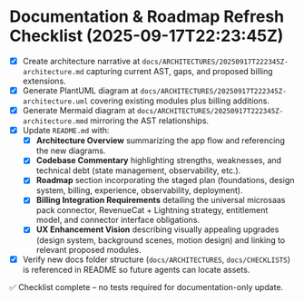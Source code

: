 # Documentation & Roadmap Refresh Checklist (2025-09-17T22:23:45Z)
- [x] Create architecture narrative at `docs/ARCHITECTURES/20250917T222345Z-architecture.md` capturing current AST, gaps, and proposed billing extensions.
- [x] Generate PlantUML diagram at `docs/ARCHITECTURES/20250917T222345Z-architecture.uml` covering existing modules plus billing additions.
- [x] Generate Mermaid diagram at `docs/ARCHITECTURES/20250917T222345Z-architecture.mmd` mirroring the AST relationships.
- [x] Update `README.md` with:
  - [x] **Architecture Overview** summarizing the app flow and referencing the new diagrams.
  - [x] **Codebase Commentary** highlighting strengths, weaknesses, and technical debt (state management, observability, etc.).
  - [x] **Roadmap** section incorporating the staged plan (foundations, design system, billing, experience, observability, deployment).
  - [x] **Billing Integration Requirements** detailing the universal microsaas pack connector, RevenueCat + Lightning strategy, entitlement model, and connector interface obligations.
  - [x] **UX Enhancement Vision** describing visually appealing upgrades (design system, background scenes, motion design) and linking to relevant proposed modules.
- [x] Verify new docs folder structure (`docs/ARCHITECTURES`, `docs/CHECKLISTS`) is referenced in README so future agents can locate assets.

✅ Checklist complete – no tests required for documentation-only update.
